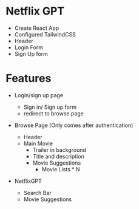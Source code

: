 # Netflix GPT

- Create React App
- Configured TailwindCSS
- Header
- Login Form
- Sign Up form

# Features

- Login/sign up page
  - Sign in/ Sign up form
  - redirect to browse page
- Browse Page (Only comes after authentication)

  - Header
  - Main Movie
    - Trailer in background
    - Title and description
    - Movie Suggestions
      - Movie Lists \* N

- NetflixGPT
  - Search Bar
  - Movie Suggestions
